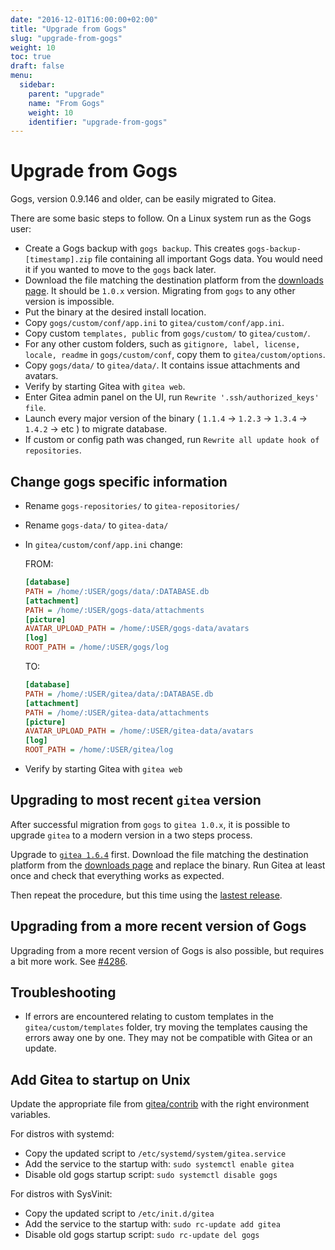 ```yaml
---
date: "2016-12-01T16:00:00+02:00"
title: "Upgrade from Gogs"
slug: "upgrade-from-gogs"
weight: 10
toc: true
draft: false
menu:
  sidebar:
    parent: "upgrade"
    name: "From Gogs"
    weight: 10
    identifier: "upgrade-from-gogs"
---
```


# Upgrade from Gogs

Gogs, version 0.9.146 and older, can be easily migrated to Gitea.

There are some basic steps to follow. On a Linux system run as the Gogs user:

* Create a Gogs backup with `gogs backup`. This creates `gogs-backup-[timestamp].zip` file
  containing all important Gogs data. You would need it if you wanted to move to the `gogs` back later.
* Download the file matching the destination platform from the [downloads page](https://dl.gitea.io/gitea/).
 It should be `1.0.x` version. Migrating from `gogs` to any other version is impossible.
* Put the binary at the desired install location.
* Copy `gogs/custom/conf/app.ini` to `gitea/custom/conf/app.ini`.
* Copy custom `templates, public` from `gogs/custom/` to `gitea/custom/`.
* For any other custom folders, such as `gitignore, label, license, locale, readme` in
  `gogs/custom/conf`, copy them to `gitea/custom/options`.
* Copy `gogs/data/` to `gitea/data/`. It contains issue attachments and avatars.
* Verify by starting Gitea with `gitea web`.
* Enter Gitea admin panel on the UI, run `Rewrite '.ssh/authorized_keys' file`.
* Launch every major version of the binary ( `1.1.4` → `1.2.3` → `1.3.4` → `1.4.2` →  etc ) to migrate database.
* If custom or config path was changed, run `Rewrite all update hook of repositories`.

## Change gogs specific information

* Rename `gogs-repositories/` to `gitea-repositories/`
* Rename `gogs-data/` to `gitea-data/`
* In `gitea/custom/conf/app.ini` change:

  FROM:

  ```ini
  [database]
  PATH = /home/:USER/gogs/data/:DATABASE.db
  [attachment]
  PATH = /home/:USER/gogs-data/attachments
  [picture]
  AVATAR_UPLOAD_PATH = /home/:USER/gogs-data/avatars
  [log]
  ROOT_PATH = /home/:USER/gogs/log
  ```

  TO:

  ```ini
  [database]
  PATH = /home/:USER/gitea/data/:DATABASE.db
  [attachment]
  PATH = /home/:USER/gitea-data/attachments
  [picture]
  AVATAR_UPLOAD_PATH = /home/:USER/gitea-data/avatars
  [log]
  ROOT_PATH = /home/:USER/gitea/log
  ```

* Verify by starting Gitea with `gitea web`

## Upgrading to most recent `gitea` version

After successful migration from `gogs` to `gitea 1.0.x`, it is possible to upgrade `gitea` to a modern version
in a two steps process.

Upgrade to [`gitea 1.6.4`](https://dl.gitea.io/gitea/1.6.4/) first. Download the file matching
the destination platform from the [downloads page](https://dl.gitea.io/gitea/1.6.4/) and replace the binary.
Run Gitea at least once and check that everything works as expected.

Then repeat the procedure, but this time using the [lastest release](https://dl.gitea.io/gitea/).

## Upgrading from a more recent version of Gogs

Upgrading from a more recent version of Gogs is also possible, but requires a bit more work. 
See [#4286](https://github.com/go-gitea/gitea/issues/4286).

## Troubleshooting

* If errors are encountered relating to custom templates in the `gitea/custom/templates`
  folder, try moving the templates causing the errors away one by one. They may not be
  compatible with Gitea or an update.

## Add Gitea to startup on Unix

Update the appropriate file from [gitea/contrib](https://github.com/go-gitea/gitea/tree/master/contrib)
with the right environment variables.

For distros with systemd:

* Copy the updated script to `/etc/systemd/system/gitea.service`
* Add the service to the startup with: `sudo systemctl enable gitea`
* Disable old gogs startup script: `sudo systemctl disable gogs`

For distros with SysVinit:

* Copy the updated script to `/etc/init.d/gitea`
* Add the service to the startup with: `sudo rc-update add gitea`
* Disable old gogs startup script: `sudo rc-update del gogs`
